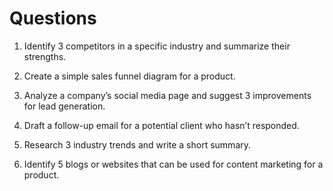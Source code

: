 # Questions

1. Identify 3 competitors in a specific industry and summarize their strengths.

2. Create a simple sales funnel diagram for a product.

3. Analyze a company’s social media page and suggest 3 improvements for lead generation.

4. Draft a follow-up email for a potential client who hasn’t responded.

5. Research 3 industry trends and write a short summary.

6. Identify 5 blogs or websites that can be used for content marketing for a product.
